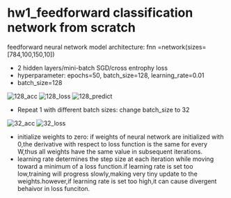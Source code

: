 # hw1_feedforward classification network from scratch
feedforward neural network model architecture: fnn =network(sizes=[784,100,150,10])
- 2 hidden layers/mini-batch SGD/cross entrophy loss 
- hyperparameter: epochs=50, batch_size=128, learning_rate=0.01
- batch_size=128

![128_acc](https://user-images.githubusercontent.com/102316495/186373608-bd7ca25f-dbf7-4e15-a15c-8f74a434450f.png "accuracy")
![128_loss](https://user-images.githubusercontent.com/102316495/186373939-2abf3c0c-1e77-4631-9b2d-1ea269828e7e.png "loss")
![128_predict](https://user-images.githubusercontent.com/102316495/186376213-85c14c35-087c-46e1-b4fe-9f04d1e2c191.png "predict digit")

- Repeat 1 with different batch sizes: change batch_size to 32

![32_acc](https://user-images.githubusercontent.com/102316495/186375128-31281fad-43de-4c60-88ef-c8aff50ed50b.png "acc")
![32_loss](https://user-images.githubusercontent.com/102316495/186375142-3441b24a-f795-41d1-b40c-550c8ab6df35.png "loss")
- initialize weights to zero: if weights of neural network are initialized with 0,the derivative with respect to loss function is the same for every W,thus all weights have the same value in subsequent iterations.
- learning rate determines the step size at each iteration while moving toward a minimum of a loss function.if learning rate is set too low,training will progress slowly,making very tiny update to the weights.however,if learning rate is set too high,it can cause divergent behaivor in loss funciton.

